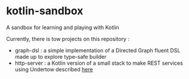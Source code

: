 # kotlin-sandbox
A sandbox for learning and playing with Kotlin

Currently, there is tow projects on this repository :

- graph-dsl : a simple implementation of a Directed Graph fluent DSL made up to explore type-safe builder
- http-server : a Kotlin version of a small stack to make REST services using Undertow described [here](http://blog.jetoile.fr/2015/06/undertow-pour-booster-vos-services-rest.html)